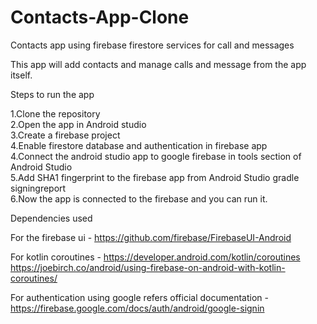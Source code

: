 # Contacts-App-Clone
Contacts app using firebase firestore services for call and messages

This app will add contacts and manage calls and message from the app itself.

Steps to run the app 

1.Clone the repository <br/>
2.Open the app in Android studio <br/>
3.Create a firebase project <br/>
4.Enable firestore database and authentication in firebase app <br/>
4.Connect the android studio app to google firebase in tools section of Android Studio <br/>
5.Add SHA1 fingerprint to the firebase app from Android Studio gradle signingreport <br/>
6.Now the app is connected to the firebase and you can run it.  <br/>


Dependencies used <br/>

For the firebase ui - https://github.com/firebase/FirebaseUI-Android  <br/>

For kotlin coroutines - https://developer.android.com/kotlin/coroutines <br/>
                        https://joebirch.co/android/using-firebase-on-android-with-kotlin-coroutines/  <br/>
                        
                        
For authentication using google refers official documentation - https://firebase.google.com/docs/auth/android/google-signin <br/>

